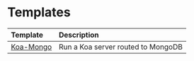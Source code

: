 # Templates

<table>
  <thead>
    <tr>
      <th align="left">Template</th>
      <th align="left">Description</th>
    </tr>
  </thead>
   <tbody>
    <tr>
      <td valign="top">
        <a
          href="https://github.com/chiefmikey/docker-images/tree/main/alpine-inject"
          target="_blank"
          >Koa-Mongo</a
        >
      </td>
      <td valign="top">Run a Koa server routed to MongoDB</td>
    </tr>
    </tbody>
</table>
